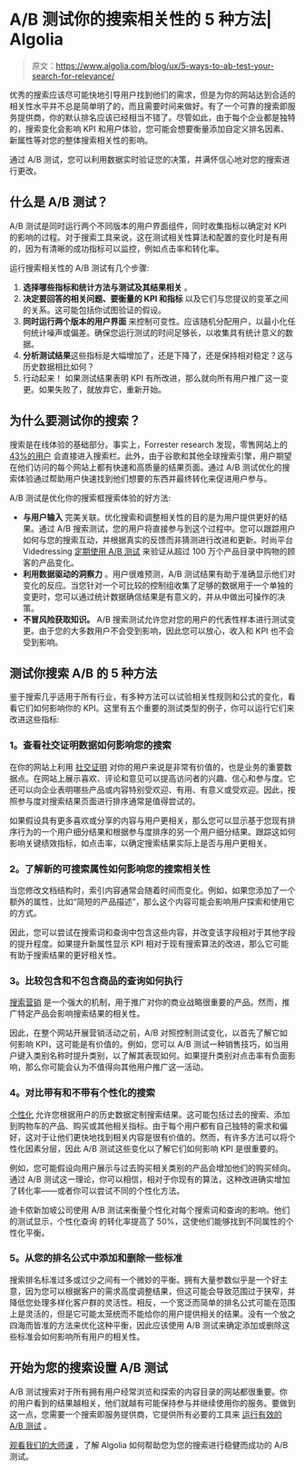 # A/B 测试你的搜索相关性的 5 种方法| Algolia

> 原文：<https://www.algolia.com/blog/ux/5-ways-to-ab-test-your-search-for-relevance/>

优秀的搜索应该尽可能快地引导用户找到他们的需求，但是为你的网站达到合适的相关性水平并不总是简单明了的，而且需要时间来做好。有了一个可靠的搜索即服务提供商，你的默认排名应该已经相当不错了。尽管如此，由于每个企业都是独特的，搜索变化会影响 KPI 和用户体验，您可能会想要衡量添加自定义排名因素、新属性等对您的整体搜索相关性的影响。

通过 A/B 测试，您可以利用数据实时验证您的决策，并满怀信心地对您的搜索进行更改。

## [](#what-is-ab-testing)什么是 A/B 测试？

A/B 测试是同时运行两个不同版本的用户界面组件，同时收集指标以确定对 KPI 的影响的过程。对于搜索工具来说，这在测试相关性算法和配置的变化时是有用的，因为有清晰的成功指标可以监控，例如点击率和转化率。

运行搜索相关性的 A/B 测试有几个步骤:

1.  **选择哪些指标和统计方法与测试及其结果相关** 。
2.  **决定要回答的相关问题、要衡量的 KPI 和指标** 以及它们与您提议的变革之间的关系。这可能包括你试图验证的假设。
3.  **同时运行两个版本的用户界面** 来控制可变性。应该随机分配用户，以最小化任何统计噪声或偏差。确保您运行测试的时间足够长，以收集具有统计意义的数据。
4.  **分析测试结果**这些指标是大幅增加了，还是下降了，还是保持相对稳定？这与历史数据相比如何？
5.  行动起来！ 如果测试结果表明 KPI 有所改进，那么就向所有用户推广这一变更。如果失败了，就放弃它，重新开始。

## [](#why-should-you-test-your-search)为什么要测试你的搜索？

搜索是在线体验的基础部分。事实上，Forrester research 发现，零售网站上的 [43%的用户](https://www.forrester.com/report/MustHave+eCommerce+Features/-/E-RES89561) 会直接进入搜索栏。此外，由于谷歌和其他全球搜索引擎，用户期望在他们访问的每个网站上都有快速和高质量的结果页面。通过 A/B 测试优化的[](https://blog.algolia.com/learn-about-site-search-best-practices/)搜索体验通过帮助用户快速找到他们想要的东西并最终转化来促进用户参与。

A/B 测试是优化你的搜索框搜索体验的好方法:

*   **与用户输入** 完美关联。优化搜索和调整相关性的目的是为用户提供更好的结果。通过 A/B 搜索测试，您的用户将直接参与到这个过程中。您可以跟踪用户如何与您的搜索互动，并根据真实的反馈而非猜测进行改进和更新。时尚平台 Videdressing [定期使用 A/B 测试](https://resources.algolia.com/a-b-testing/videdressing-search-relevancy-ab-testing) 来验证从超过 100 万个产品目录中购物的顾客的产品变化。
*   **利用数据驱动的洞察力** 。用户很难预测，A/B 测试结果有助于准确显示他们对变化的反应。当您针对一个可比较的控制组收集了足够的数据用于一个单独的变更时，您可以通过统计数据确信结果是有意义的，并从中做出可操作的决策。
*   **不冒风险获取知识。** A/B 搜索测试允许您对您的用户的代表性样本进行测试变更。由于您的大多数用户不会受到影响，因此您可以放心，收入和 KPI 也不会受到影响。

## [](#5-ways-to-ab-test-your-search)测试你搜索 A/B 的 5 种方法

鉴于搜索几乎适用于所有行业，有多种方法可以试验相关性规则和公式的变化，看看它们如何影响你的 KPI。这里有五个重要的测试类型的例子，你可以运行它们来改进这些指标:

### [](#1-see-how-social-proof-data-affects-your-search)1。查看社交证明数据如何影响您的搜索

在你的网站上利用 [社交证明](https://cxl.com/blog/is-social-proof-really-that-important/) 对你的用户来说是非常有价值的，也是业务的重要数据点。在网站上展示喜欢、评论和意见可以提高访问者的兴趣、信心和参与度。它还可以向企业表明哪些产品或内容特别受欢迎、有用、有意义或受欢迎。因此，按照参与度对搜索结果页面进行排序通常是值得尝试的。

如果假设具有更多喜欢或分享的内容与用户更相关，那么您可以显示基于您现有排序行为的一个用户细分结果和根据参与度排序的另一个用户细分结果。跟踪这如何影响关键绩效指标，如点击率，以确定搜索结果实际上是否与用户更相关。



### [](#2-understand-how-new-searchable-attributes-affect-your-search-relevance)2。了解新的可搜索属性如何影响您的搜索相关性

当您修改文档结构时，索引内容通常会随着时间而变化。例如，如果您添加了一个额外的属性，比如“简短的产品描述”，那么这个内容可能会影响用户探索和使用它的方式。

因此，您可以尝试在搜索词和查询中包含这些内容，并改变该字段相对于其他字段的提升程度。如果提升新属性显示 KPI 相对于现有搜索算法的改进，那么它可能有助于搜索结果的更好相关性。



### [](#3-compare-how-a-query-with-and-without-merchandising-performs)3。比较包含和不包含商品的查询如何执行

[搜索营销](https://blog.algolia.com/the-guide-to-e-commerce-merchandising/) 是一个强大的机制，用于推广对你的商业战略很重要的产品。然而，推广特定产品会影响搜索结果的相关性。

因此，在整个网站开展营销活动之前，A/B 对照控制测试变化，以首先了解它如何影响 KPI，这可能是有价值的。例如，您可以 A/B 测试一种销售技巧，如当用户键入类别名称时提升类别，以了解其表现如何。如果提升类别对点击率有负面影响，那么你可能会认为不值得向其他用户推广这一活动。



### [](#4-compare-search-with-and-without-personalization)4。对比带有和不带有个性化的搜索

[个性化](https://blog.algolia.com/personalization/) 允许您根据用户的历史数据定制搜索结果。这可能包括过去的搜索、添加到购物车的产品、购买或其他相关指标。由于每个用户都有自己独特的需求和偏好，这对于让他们更快地找到相关内容是很有价值的。然而，有许多方法可以将个性化因素分层，因此 A/B 测试这些变化以了解它们如何影响 KPI 是很重要的。

例如，您可能假设向用户展示与过去购买相关类别的产品会增加他们的购买倾向。通过 A/B 测试这一理论，你可以相信，相对于你现有的算法，这种改进确实增加了转化率——或者你可以尝试不同的个性化方法。

迪卡侬新加坡公司使用 A/B 测试来衡量个性化对每个搜索词和查询的影响。他们的测试显示，个性化查询 的转化率提高了 50%，这使他们能够找到不同属性的个性化平衡。

### [](#5-add-and-remove-some-criteria-from-your-ranking-formula)5。从您的排名公式中添加和删除一些标准

搜索排名标准过多或过少之间有一个微妙的平衡。拥有大量参数似乎是一个好主意，因为您可以根据客户的需求高度调整结果，但这可能会导致范围过于狭窄，并降低您处理多样化客户群的灵活性。相反，一个宽泛而简单的排名公式可能在范围上是灵活的，但是它可能太笼统而不能给你的用户提供相关的结果。没有一个放之四海而皆准的方法来优化这种平衡，因此应该使用 A/B 测试来确定添加或删除这些标准会如何影响所有用户的相关性。



## [](#getting-started-setting-up-an-ab-test-for-your-search)开始为您的搜索设置 A/B 测试

A/B 测试搜索对于所有拥有用户经常浏览和探索的内容目录的网站都很重要。你的用户看到的结果越相关，他们就越有可能保持参与并继续使用你的服务。要做到这一点，您需要一个搜索即服务提供商，它提供所有必要的工具来 [运行有效的 A/B 测试](https://www.algolia.com/products/search-and-discovery/ab-testing/) 。[](https://resources.algolia.com/a-b-testing/player-a-b-testing-with-algolia-how-to-optimize-search-relevance-2)

[观看我们的大师课](https://resources.algolia.com/a-b-testing/player-a-b-testing-with-algolia-how-to-optimize-search-relevance-2) ，了解 Algolia 如何帮助您为您的搜索进行稳健而成功的 A/B 测试。